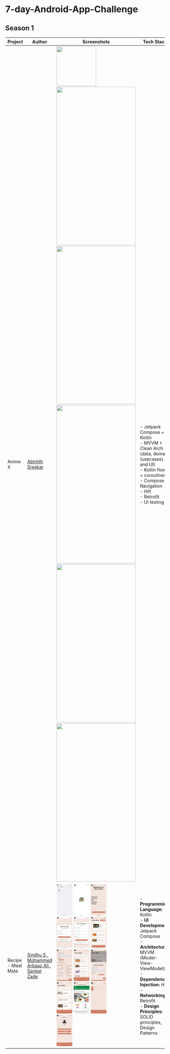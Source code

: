 # 7-day-Android-App-Challenge

## Season 1
| Project  | Author                           | Screenshots                      | Tech Stack                |
|----------|--------------------------------|----------------------|---------------------------------------------------------------------------|
| Anime X  | [Abhijith Sreekar](@nasreekar)   | <img src="https://github.com/user-attachments/assets/033079e5-4c3a-483d-ac88-74c3c616ad48" width="125" height="125" /><br><img src="https://github.com/user-attachments/assets/4b5f8d00-cdb1-4c84-aa0d-4d41c1f61e75" width="250" height="500" /><br><img src="https://github.com/user-attachments/assets/8364a81a-1625-40ae-8fb3-add3fd9a67fa" width="250" height="500" /><br><img src="https://github.com/user-attachments/assets/bba0d8a5-f98f-480f-8b7b-cae5fce7abb8" width="250" height="500" /><br><img src="https://github.com/user-attachments/assets/e0d45f88-ddce-45ba-9732-b4ae98339328" width="250" height="500" /><br><img src="https://github.com/user-attachments/assets/2bfb54b6-37eb-4af7-940f-ce7849a24f94" width="250" height="500" /> | - Jetpack Compose + Kotlin<br>- MVVM + Clean Arch (data, domain (usecases) and UI)<br>- Kotlin flows + coroutines<br>- Compose Navigation<br>- Hilt<br>- Retrofit<br>- UI testing |
| Recipe - Meal Mate  | <a href="https://github.com/Siduchels"> Sindhu S </a>, <a href="https://github.com/aliarbaaz"> Mohammed Arbaaz Ali </a>, <a href="https://github.com/ZSank"> Sanket Zade </a> | <img src="./meal_mate/readme/launcher_icon.png" width="50" height="100"  alt="Launcher Icon"/> <img src="./meal_mate/readme/splash.png" width="50" height="100" alt="Splash Screen" /> <img src="./meal_mate/readme/start.png" width="50" height="100" alt="Start Screen" /> <br> <img src="./meal_mate/readme/login.png" width="50" height="100" alt="Login Screen" /> <img src="./meal_mate/readme/signup.png" width="50" height="100" alt="Signup Screen" /> <img src="./meal_mate/readme/home_screen.png" width="50" height="100" alt="Home Screen" /> <br> <img src="./meal_mate/readme/food_prefs_nutrients.png" width="50" height="100" alt="Recipe Detail Screen"/> <img src="./meal_mate/readme/searched_by_nutrients.png" width="50" height="100" alt="Recipe Detail Screen"/> <img src="./meal_mate/readme/ingredients.png" width="50" height="100" alt="Recipe Detail Screen"/> <br> <img src="./meal_mate/readme/searched_by_ingredients.png" width="50" height="100" alt="Recipe Detail Screen"/> <img src="./meal_mate/readme/home_details_web_view.png" width="50" height="100" alt="Recipe Detail Screen"/> <img src="./meal_mate/readme/meal_plan.png" width="50" height="100" alt="Recipe Detail Screen"/> <br> <img src="./meal_mate/readme/profile_tab.png" width="50" height="100" alt="Recipe Detail Screen"/>    | - <b>Programming Language:</b> Kotlin <br> - <b>UI Development:</b> Jetpack Compose <br> - <b>Architecture:</b> MVVM (Model-View-ViewModel) <br> - <b>Dependency Injection:</b> Hilt <br> - <b>Networking:</b> Retrofit <br> - <b>Design Principles:</b> SOLID principles, Design Patterns |
